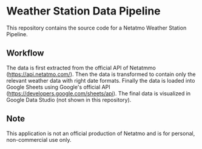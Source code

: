 # Weather Station Data Pipeline
This repository contains the source code for a Netatmo Weather Station Pipeline.

## Workflow
The data is first extracted from the official API of Netatmmo (https://api.netatmo.com/). Then the data is transformed to contain only the relevant weather data with right date formats. Finally the data is loaded into Google Sheets using Google's official API (https://developers.google.com/sheets/api). The final data is visualized in Google Data Studio (not shown in this repository).

## Note
This application is not an official production of Netatmo and is for personal, non-commercial use only.